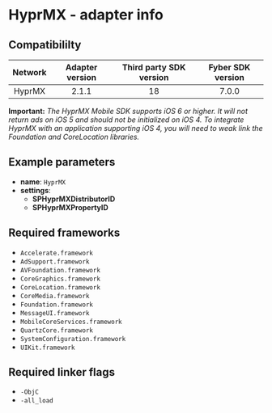 # HyprMX - adapter info

## Compatibililty

| Network | Adapter version | Third party SDK version | Fyber SDK version |
|:----------:|:-------------:|:-----------------------:|:------------:|
| HyprMX | 2.1.1 | 18 | 7.0.0 |

**Important:** *The HyprMX Mobile SDK supports iOS 6 or higher. It will not return ads on iOS 5 and should not be initialized on iOS 4. To integrate HyprMX with an application supporting iOS 4, you will need to weak link the Foundation and CoreLocation libraries.*

## Example parameters

* **name**: `HyprMX`
* **settings**:
	* **SPHyprMXDistributorID**
	* **SPHyprMXPropertyID**


## Required frameworks

* `Accelerate.framework`
* `AdSupport.framework`
* `AVFoundation.framework`
* `CoreGraphics.framework`
* `CoreLocation.framework`
* `CoreMedia.framework`
* `Foundation.framework`
* `MessageUI.framework`
* `MobileCoreServices.framework`
* `QuartzCore.framework`
* `SystemConfiguration.framework`
* `UIKit.framework`

## Required linker flags

* `-ObjC`
* `-all_load`